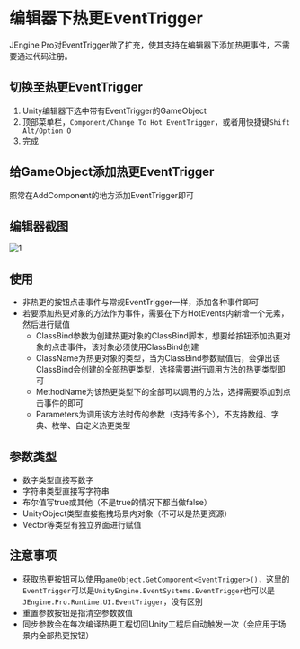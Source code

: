# 编辑器下热更EventTrigger

JEngine Pro对EventTrigger做了扩充，使其支持在编辑器下添加热更事件，不需要通过代码注册。

## 切换至热更EventTrigger

1. Unity编辑器下选中带有EventTrigger的GameObject
2. 顶部菜单栏，```Component/Change To Hot EventTrigger```，或者用快捷键```Shift Alt/Option O```
3. 完成

## 给GameObject添加热更EventTrigger

照常在AddComponent的地方添加EventTrigger即可



## 编辑器截图

![1](https://s1.ax1x.com/2022/07/16/j42m4K.png)

## 使用 

- 非热更的按钮点击事件与常规EventTrigger一样，添加各种事件即可
- 若要添加热更对象的方法作为事件，需要在下方HotEvents内新增一个元素，然后进行赋值
  - ClassBind参数为创建热更对象的ClassBind脚本，想要给按钮添加热更对象的点击事件，该对象必须使用ClassBind创建
  - ClassName为热更对象的类型，当为ClassBind参数赋值后，会弹出该ClassBind会创建的全部热更类型，选择需要进行调用方法的热更类型即可
  - MethodName为该热更类型下的全部可以调用的方法，选择需要添加到点击事件的即可
  - Parameters为调用该方法时传的参数（支持传多个），不支持数组、字典、枚举、自定义热更类型

## 参数类型

- 数字类型直接写数字
- 字符串类型直接写字符串
- 布尔值写true或其他（不是true的情况下都当做false）
- UnityObject类型直接拖拽场景内对象（不可以是热更资源）
- Vector等类型有独立界面进行赋值



## 注意事项

- 获取热更按钮可以使用```gameObject.GetComponent<EventTrigger>()```，这里的```EventTrigger```可以是```UnityEngine.EventSystems.EventTrigger```也可以是```JEngine.Pro.Runtime.UI.EventTrigger```，没有区别
- 重置参数按钮是指清空参数数值
- 同步参数会在每次编译热更工程切回Unity工程后自动触发一次（会应用于场景内全部热更按钮）